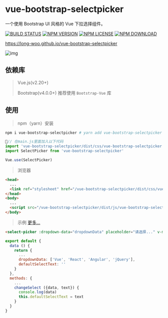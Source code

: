 # vue-bootstrap-selectpicker

一个使用 Bootstrap UI 风格的 Vue 下拉选择组件。

[![BUILD STATUS](https://travis-ci.org/long-woo/vue-bootstrap-selectpicker.svg?branch=master)](https://travis-ci.org/long-woo/vue-bootstrap-selectpicker)
[![NPM VERSION](https://img.shields.io/npm/v/vue-bootstrap-selectpicker.svg?style=flat)](https://www.npmjs.com/package/vue-bootstrap-selectpicker)
[![NPM LICENSE](https://img.shields.io/npm/l/vue-bootstrap-selectpicker.svg)](https://github.com/long-woo/vue-bootstrap-selectpicker/blob/master/LICENSE)
[![NPM DOWNLOAD](https://img.shields.io/npm/dm/vue-bootstrap-selectpicker.svg)](https://www.npmjs.com/package/vue-bootstrap-selectpicker)

<a href="https://long-woo.github.io/vue-bootstrap-selectpicker/">https://long-woo.github.io/vue-bootstrap-selectpicker</a>

![img](https://raw.github.com/long-woo/vue-bootstrap-selectpicker/master/show.gif)

## 依赖库

> Vue.js(v2.20+)
>
> Bootstrap(v4.0.0+) 推荐使用 `Bootstrap-Vue` 库

## 使用

> npm（yarn）安装

``` bash
npm i vue-bootstrap-selectpicker # yarn add vue-bootstrap-selectpicker
```

``` js
// 在main.js里面加入以下代码
import 'vue-bootstrap-selectpicker/dist/css/vue-bootstrap-selectpicker.min.css'
import SelectPicker from 'vue-bootstrap-selectpicker'

Vue.use(SelectPicker)
```

> 浏览器

``` html
<head>
  ...
  <link ref="stylesheet" href="/vue-bootstrap-selectpicker/dist/css/vue-bootstrap-selectpicker.min.css">
</head>
<body>
  ...
  <script src="/vue-bootstrap-selectpicker/dist/js/vue-bootstrap-selectpicker.js"></script>
</body>
```

> 示例 <a href="https://long-woo.github.io/vue-bootstrap-selectpicker/">更多...</a>

``` html
<select-picker :dropdown-data="dropdownData" placeholder="请选择..." v-model="defaultSelectText" @change="changeSelect" />
```

``` js
export default {
  data () {
    return {
      ...
      dropdownData: ['Vue', 'React', 'Angular', 'jQuery'],
      defaultSelectText: ''
    }
  },
  methods: {
    ...
    changeSelect ({data, text}) {
      console.log(data)
      this.defaultSelectText = text
    }
  }
}
```
